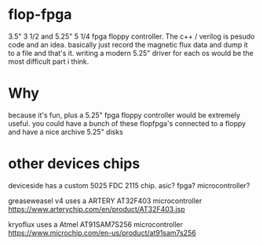 # flop-fpga
3.5" 3 1/2 and 5.25" 5 1/4 fpga floppy controller.
The c++ / verilog is pesudo code and an idea.
basically just record the magnetic flux data and dump it to a file and that's it.
writing a modern 5.25" driver for each os would be the most difficult part i think.

# Why
because it's fun, plus a 5.25" fpga floppy controller would be extremely useful.
you could have a bunch of these flopfpga's connected to a floppy and have a nice archive 5.25" disks

# other devices chips
deviceside has a custom 5025 FDC 2115 chip. asic? fpga? microcontroller?

greaseweasel v4 uses a ARTERY AT32F403  microcontroller
https://www.arterychip.com/en/product/AT32F403.jsp

kryoflux uses a Atmel AT91SAM7S256 microcontroller
https://www.microchip.com/en-us/product/at91sam7s256
